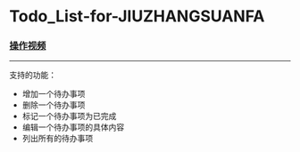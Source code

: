 # Todo_List-for-JIUZHANGSUANFA
### [操作视频](https://cl.ly/2h0c0U353J2U/) 
------- 
支持的功能： 
* 增加一个待办事项 
* 删除一个待办事项 
* 标记一个待办事项为已完成 
* 编辑一个待办事项的具体内容 
* 列出所有的待办事项

